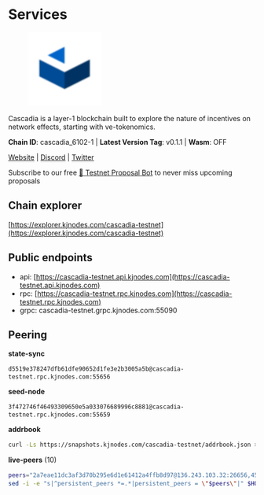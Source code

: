# Services

<figure><img src="https://raw.githubusercontent.com/kj89/cosmos-images/main/logos/cascadia.png" width="150" alt=""><figcaption></figcaption></figure>

Cascadia is a layer-1 blockchain built to explore the  nature of incentives on network effects, starting  with ve-tokenomics.

**Chain ID**: cascadia_6102-1 | **Latest Version Tag**: v0.1.1 | **Wasm**: OFF

[Website](https://www.cascadia.foundation) | [Discord](https://discord.gg/cascadia) | [Twitter](https://twitter.com/CascadiaSystems)



Subscribe to our free [🤖 Testnet Proposal Bot](https://t.me/kjnodes_testnet_proposal_bot) to never miss upcoming proposals


## Chain explorer
[https://explorer.kjnodes.com/cascadia-testnet](https://explorer.kjnodes.com/cascadia-testnet)

## Public endpoints

* api: [https://cascadia-testnet.api.kjnodes.com](https://cascadia-testnet.api.kjnodes.com)
* rpc: [https://cascadia-testnet.rpc.kjnodes.com](https://cascadia-testnet.rpc.kjnodes.com)
* grpc: cascadia-testnet.grpc.kjnodes.com:55090

## Peering

**state-sync**

```text
d5519e378247dfb61dfe90652d1fe3e2b3005a5b@cascadia-testnet.rpc.kjnodes.com:55656
```

**seed-node**

```text
3f472746f46493309650e5a033076689996c8881@cascadia-testnet.rpc.kjnodes.com:55659
```

**addrbook**
```bash
curl -Ls https://snapshots.kjnodes.com/cascadia-testnet/addrbook.json > $HOME/.cascadiad/config/addrbook.json
```

**live-peers** (10)
```bash
peers="2a7eae11dc3af3d70b295e6d1e61412a4ffb8d97@136.243.103.32:26656,45d9fba9830260e6ee302ab3b3802f354aa3e5d8@65.109.69.240:36656,3979193577e4e379c6f81b130807ed8c8d4b4d84@5.189.178.222:36656,001933f36a6ec7c45b3c4cef073d0372daa5344d@194.163.155.84:49656,d5ba7a2288ed176ae2e73d9ae3c0edffec3caed5@65.21.134.202:16756,5623331ab53459146cbb60efadf42899373f844b@37.27.6.70:26656,8757ec250851234487f04466adacd3b1d37375f2@65.108.206.118:61556,e25bf22448e62faca2359985303ec4557f662444@95.217.11.20:26656,3d95bfa6a3af10c782a70f1c93d87203acd252eb@65.109.111.159:26656,d5519e378247dfb61dfe90652d1fe3e2b3005a5b@65.109.68.190:55656"
sed -i -e "s|^persistent_peers *=.*|persistent_peers = \"$peers\"|" $HOME/.cascadiad/config/config.toml
```
